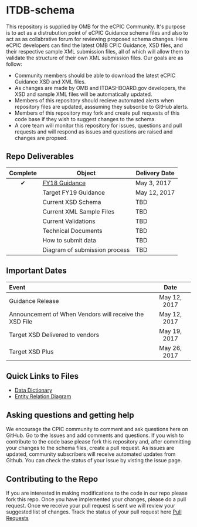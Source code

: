 # ITDB-schema
This repository is supplied by OMB for the eCPIC Community. It's purpose is to act as a distrubution point of eCPIC Guidance schema files and also to act as as collabrative forum for reviewing proposed schema changes. Here eCPIC developers can find the latest OMB CPIC Guidance, XSD files, and their respective sample XML submission files, all of which will allow them to validate the structure of their own XML submission files. Our goals are as follow:
 
 * Community members should be able to download the latest eCPIC Guidance XSD and XML files.
 * As changes are made by OMB and ITDASHBOARD.gov developers, the XSD and sample XML files will be automatically updated.
 * Members of this repository should recieve automated alerts when repository files are updated, asssuming they subscribe to GitHub alerts.
 * Members of this repository may fork and create pull requests of this code base if they wish to suggest changes to the schema.
 * A core team will monitor this repository for issues, questions and pull requests and will respond as issues and questions are raised and changes are propsed.

## Repo Deliverables

| Complete  | Object  |  Delivery Date |
|:-------------:|---|---|
| 	&#x2714; |  [FY18 Guidance](https://github.com/ombegov/ITDB-schema/blob/master/docs/TechnicalDocumentation/FY18_Guidance.pdf) |  May 3, 2017 |
|  | Target FY19 Guidance   |  May 12, 2017  |
|  | Current XSD Schema   | TBD  |
|  | Current XML Sample Files   | TBD |
|  | Current Validations   | TBD  |
|  | Technical Documents   | TBD  |
|  | How to submit data  | TBD  |
|  | Diagram of submission process  | TBD  |



## Important Dates

|  Event  |  Date |
|:-------------|:-------------:|
|  Guidance Release |  May 12, 2017 |
|  Announcement of When Vendors will receive the XSD File |  May 12, 2017 |
|  Target XSD Delivered to vendors   |  May 19, 2017  |
|  Target XSD Plus   |  May 26, 2017 |

## Quick Links to Files

  * [Data Dictionary](https://github.com/ombegov/ITDB-schema/blob/master/docs/TechnicalDocumentation/DataDictionary.pdf)
  * [Entity Relation Diagram](https://github.com/ombegov/ITDB-schema/blob/master/docs/TechnicalDocumentation/ER_Diagram.pdf)


## Asking questions and getting help

We encourage the CPIC community to comment and ask questions here on GitHub. 
Go to the Issues  and add comments and questions. If you wish to contribute to the code base please fork this repository and, after committing your changes to the schema files, create a pull request. As issues are updated, community subscribers will receive automated updates from Github. You can check the status of your issue by visting the issue page.


## Contributing to the Repo

If you are interested in making modifications to the code in our repo please fork this repo. Once you have implemented your changes, please do a pull request. Once we receive your pull request is sent we will review your suggested list of changes. Track the status of your pull request here [Pull Requests](https://github.com/ombegov/ITDB-schema/pulls)



